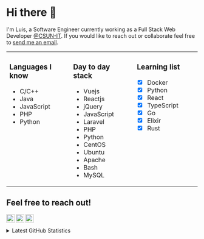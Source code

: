 # Hi there 👋

I'm Luis, a Software Engineer currently working as a Full Stack Web Developer [@CSUN-IT][work]. If you would like to reach out or collaborate feel free to [send me an email][email].

<table><tr><td valign="top" width="33%">

### Languages I know
* C/C++
* Java
* JavaScript
* PHP
* Python
</td><td valign="top" width="33%">

### Day to day stack
* Vuejs
* Reactjs 
* jQuery
* JavaScript
* Laravel
* PHP
* Python
* CentOS
* Ubuntu
* Apache
* Bash
* MySQL
</td><td valign="top" width="33%">

### Learning list
- [x] Docker
- [x] Python
- [x] React
- [x] TypeScript
- [x] Go
- [x] Elixir
- [x] Rust
</td></tr></table>

## Feel free to reach out!

[<img align="left" alt="luisjg | Twitter" width="22px" src="https://cdn.jsdelivr.net/npm/simple-icons@v3/icons/twitter.svg" />][twitter]
[<img align="left" alt="luisjg | LinkedIn" width="22px" src="https://cdn.jsdelivr.net/npm/simple-icons@v3/icons/linkedin.svg" />][linkedin]
[<img align="left" alt="luisjg | Instagram" width="22px" src="https://cdn.jsdelivr.net/npm/simple-icons@v3/icons/instagram.svg" />][instagram]

<br />
<br />

<!-- From https://github.com/anuraghazra/github-readme-stats & https://github.com/codeSTACKr/codeSTACKr -->
<details>
  <summary>Latest GitHub Statistics</summary>
    <img alt="luisjg github stats" src="https://github-readme-stats.vercel.app/api?username=luisjg&count_private=true&hide_border=true" />
</details>


[twitter]: https://twitter.com/luisjg_dev
[instagram]: https://instagram.com/luisjg_dev
[linkedin]: https://linkedin.com/in/luisjg-dev
[work]: https://github.com/CSUN-IT
[email]: mailto:contact@luisjg.dev

<!--
**luisjg/luisjg** is a ✨ _special_ ✨ repository because its `README.md` (this file) appears on your GitHub profile.

Here are some ideas to get you started:

- 🔭 I’m currently working on ...
- 🌱 I’m currently learning ...
- 👯 I’m looking to collaborate on ...
- 🤔 I’m looking for help with ...
- 💬 Ask me about ...
- 📫 How to reach me: ...
- 😄 Pronouns: ...
- ⚡ Fun fact: ...
-->

